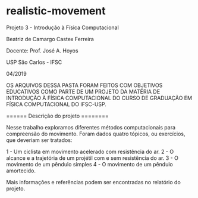 # realistic-movement

Projeto 3 - Introdução à Física Computacional

Beatriz de Camargo Castex Ferreira

Docente: Prof. José A. Hoyos

USP São Carlos - IFSC

04/2019

OS ARQUIVOS DESSA PASTA FORAM FEITOS COM OBJETIVOS EDUCATIVOS COMO PARTE DE UM
PROJETO DA MATÉRIA DE INTRODUÇÃO À FÍSICA COMPUTACIONAL DO CURSO DE GRADUAÇÃO
EM FÍSICA COMPUTACIONAL DO IFSC-USP.

====== Descrição do projeto ========

Nesse trabalho exploramos diferentes métodos computacionais para compreensão do
movimento. Foram dados quatro tópicos, ou exercícios, que deveriam ser tratados:

1 - Um ciclista em movimento acelerado com resistência do ar.
2 - O alcance e a trajetória de um projétil com e sem resistência do ar.
3 - O movimento de um pêndulo simples
4 - O movimento de um pêndulo amortecido.

Mais informações e referências podem ser encontradas no relatório do projeto.

